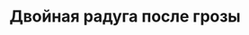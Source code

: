 ---
title: 'Двойная радуга после грозы'
location: ''
tags: [all, 2010]
categories: [paddling-2700km-along-the-volga-2010]
---